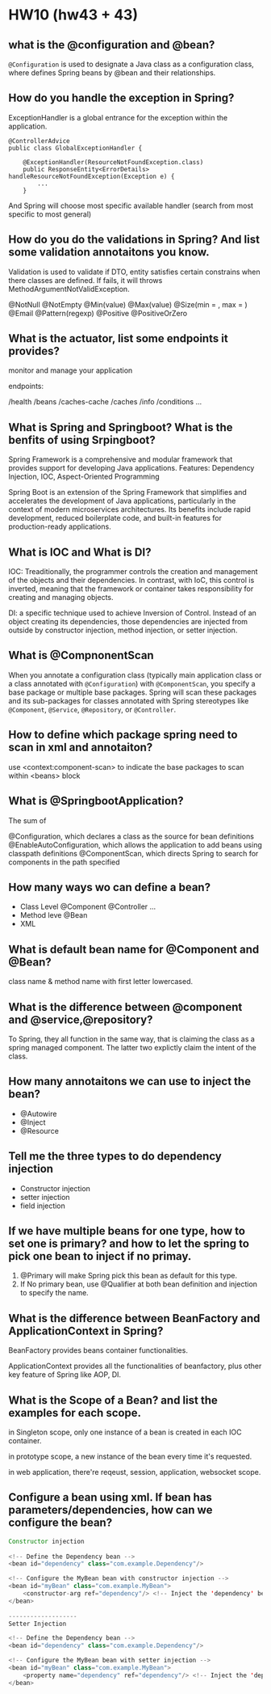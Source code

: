 # HW10 (hw43 + 43)

## what is the @configuration and @bean?

`@Configuration` is used to designate a Java class as a configuration class, where defines Spring beans by @bean and their relationships.



## How do you handle the exception in Spring?

ExceptionHandler is a global entrance for the exception within the application. 

``` 
@ControllerAdvice
public class GlobalExceptionHandler {

    @ExceptionHandler(ResourceNotFoundException.class)
    public ResponseEntity<ErrorDetails> handleResourceNotFoundException(Exception e) {
        ...
    }
```

And Spring will choose most specific available handler (search from most specific to most general)



## How do you do the validations in Spring? And list some validation annotaitons you know.
Validation is used to validate if DTO, entity satisfies certain constrains when there classes are defined. If fails, it will throws MethodArgumentNotValidException.

@NotNull
@NotEmpty
@Min(value) @Max(value)
@Size(min = , max = )
@Email
@Pattern(regexp)
@Positive @PositiveOrZero



## What is the actuator, list some endpoints it provides?

monitor and manage your application

endpoints:

/health
/beans
/caches-cache
/caches
/info
/conditions
...



## What is Spring and Springboot? What is the benfits of using Srpingboot?

Spring Framework is a comprehensive and modular framework that provides support for developing Java applications.  Features: Dependency Injection, IOC, Aspect-Oriented Programming

Spring Boot is an extension of the Spring Framework that simplifies and accelerates the development of Java applications, particularly in the context of modern microservices architectures. Its benefits include rapid development, reduced boilerplate code, and built-in features for production-ready applications.



## What is IOC and What is DI?

IOC: Treaditionally, the programmer controls the creation and management of the objects and their dependencies. In contrast, with IoC, this control is inverted, meaning that the framework or container takes responsibility for creating and managing objects.



DI: a specific technique used to achieve Inversion of Control. Instead of an object creating its dependencies, those dependencies are injected from outside by constructor injection, method injection, or setter injection.



## What is @CompnonentScan

When you annotate a configuration class (typically main application class or a class annotated with `@Configuration`) with `@ComponentScan`, you specify a base package or multiple base packages. Spring will scan these packages and its sub-packages for classes annotated with Spring stereotypes like `@Component`, `@Service`, `@Repository`, or `@Controller`.



## How to define which package spring need to scan in xml and annotaiton?

use \<context:component-scan\> to indicate the base packages to scan within \<beans\> block



## What is @SpringbootApplication?

The sum of 

@Configuration, which declares a class as the source for bean definitions
@EnableAutoConfiguration, which allows the application to add beans using classpath definitions
@ComponentScan, which directs Spring to search for components in the path specified



## How many ways wo can define a bean?

- Class Level @Component @Controller ...
- Method leve @Bean
- XML



## What is default bean name for @Component and @Bean?

class name & method name with first letter lowercased.





## What is the difference between @component and @service,@repository?

To Spring, they all function in the same way, that is claiming the class as a spring managed component. The latter two explictly claim the intent of the class.



## How many annotaitons we can use to inject the bean?

- @Autowire
- @Inject
- @Resource



## Tell me the three types to do dependency injection

- Constructor injection
- setter injection
- field injection



## If we have multiple beans for one type, how to set one is primary? and how to let the spring to pick one bean to inject if no primay.

1. @Primary will make Spring pick this bean as default for this type. 
2. If No primary bean, use @Qualifier at both bean definition and injection to specify the name.



## What is the difference between BeanFactory and ApplicationContext in Spring?

BeanFactory provides beans container functionalities.

ApplicationContext provides all the functionalities of beanfactory, plus other key feature of Spring like AOP, DI.



## What is the Scope of a Bean? and list the examples for each scope.

in Singleton scope, only one instance of a bean is created in each IOC container.

in prototype scope, a new instance of the bean every time it's requested.



in web application, there're reqeust, session, application, websocket scope.



## Configure a bean using xml. If bean has parameters/dependencies, how can we configure the bean?

``` java
Constructor injection
    
<!-- Define the Dependency bean -->
<bean id="dependency" class="com.example.Dependency"/>

<!-- Configure the MyBean bean with constructor injection -->
<bean id="myBean" class="com.example.MyBean">
    <constructor-arg ref="dependency"/> <!-- Inject the 'dependency' bean -->
</bean>
    
-------------------
Setter Injection    

<!-- Define the Dependency bean -->
<bean id="dependency" class="com.example.Dependency"/>

<!-- Configure the MyBean bean with setter injection -->
<bean id="myBean" class="com.example.MyBean">
    <property name="dependency" ref="dependency"/> <!-- Inject the 'dependency' bean -->
</bean>
    
    
```

